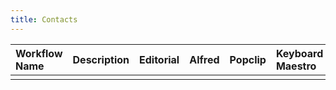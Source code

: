```yaml
---
title: Contacts
--- 
```


| Workflow Name | Description  | Editorial    | Alfred       | Popclip      | Keyboard Maestro | Other        | Shared?      |  
| :------------ | :----------- | :----------- | :----------- | :----------- | :-----------     | :----------- | :----------- |  
|               |              |              |              |              |                  |              |              |  




